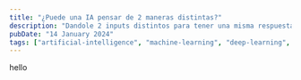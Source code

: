```yaml
---
title: "¿Puede una IA pensar de 2 maneras distintas?"
description: "Dandole 2 inputs distintos para tener una misma respuesta"
pubDate: "14 January 2024"
tags: ["artificial-intelligence", "machine-learning", "deep-learning", "draft"]
---
```


hello

